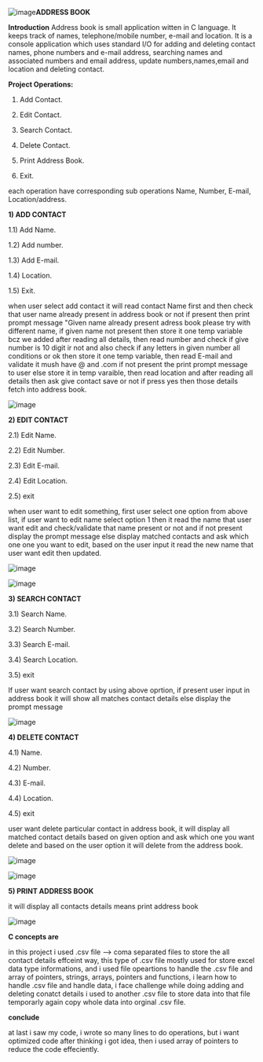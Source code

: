 ![image](https://github.com/user-attachments/assets/04c81719-51a0-4b8f-bb53-1ea554c1b5eb)**ADDRESS BOOK**

**Introduction**
Address book is small application witten in C language. It keeps track of names, telephone/mobile number, e-mail and location. It is a console application which uses standard I/O
for  adding  and deleting contact names, phone numbers and e-mail address, searching names and associated numbers and email address, update numbers,names,email and location and deleting contact.

**Project Operations:**
1) Add Contact.

2) Edit Contact.

3) Search Contact.

4) Delete Contact.

5) Print Address Book.

6) Exit.


each operation have corresponding sub operations Name, Number, E-mail, Location/address.

**1) ADD CONTACT**

 1.1) Add Name.
 
 1.2) Add number.

 1.3) Add E-mail.

 1.4) Location.

 1.5) Exit.

 when user select add contact it will read  contact Name first and then check that user name already present in address book or not if present then print prompt message "Given name already present adress book 
 please try with different name, if given name not present then store it one temp variable bcz we added after reading all details,
 then read number and check if give number is 10 digit ir not and also check if any letters in given number all conditions or ok then store it one temp variable,
 then read E-mail and validate it mush have @ and .com if not present the print prompt message to user  else store it in temp varaible,
 then read location and after reading all details then ask give contact save or not if press yes then those details fetch into address book.
 
 ![image](https://github.com/user-attachments/assets/afd52d5e-5f6b-45da-a1aa-c1ab4fc7984e)





**2) EDIT CONTACT**


2.1) Edit Name.

2.2) Edit Number.

2.3) Edit E-mail.

2.4) Edit Location.

2.5) exit


when user want to edit something, first user select one option from above list, if user want to edit name select option 1 then it read the name that user want edit and check/validate that name present or not and
if not present display the prompt message else display matched contacts and ask which one one you want to edit, based on the user input it read the new name that user want edit then updated.


![image](https://github.com/user-attachments/assets/fee09561-3eb4-403b-bed6-305600b3afb2)


![image](https://github.com/user-attachments/assets/96cbaa1c-3071-41c5-9486-91cf4c076ed8)


**3) SEARCH CONTACT**

3.1) Search Name.

3.2) Search Number.

3.3) Search E-mail.

3.4) Search Location.

3.5) exit


If user want search contact by using above oprtion, if present user input in address book it will show all matches contact details else display the prompt message

![image](https://github.com/user-attachments/assets/19b689a5-2fe1-4c19-982c-10fa95265555)



**4) DELETE CONTACT**


4.1) Name.

4.2) Number.

4.3) E-mail.

4.4) Location.

4.5) exit

user want delete particular contact in address book, it will display all matched contact details based on given option and ask which one you want delete and based on the 
user option it will delete from the address book.

![image](https://github.com/user-attachments/assets/98b38366-ec56-46d2-8a2a-ee1ef10811a4)


![image](https://github.com/user-attachments/assets/25acca6d-1466-46cf-9c2a-1275146cad4d)




**5) PRINT ADDRESS BOOK**

it will display all contacts details means print address book

![image](https://github.com/user-attachments/assets/ef3f0b0c-de2c-43fb-995e-c2103aa951a9)




**C concepts are**

in this project i used .csv file --> coma separated files to store the all contact details effceint way, this type of .csv file mostly used for store excel data type informations,
and i used file opeartions to handle the .csv file and array of pointers, strings, arrays, pointers and functions, i learn how to handle .csv file and handle data, i face challenge while doing adding and deleting
conatct details i used to another .csv file to store data into that file temporarly again copy whole data into orginal .csv file.

**conclude**

at last i saw my code, i wrote so many lines to do operations, but i want optimized code after thinking i got idea, then i used array of pointers to reduce the code effeciently.















 
